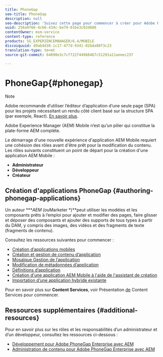 ```yaml
---
title: PhoneGap
seo-title: PhoneGap
description: null
seo-description: 'Suivez cette page pour commencer à créer pour Adobe PhoneGap Enterprise dans AEM.  '
uuid: 256a9f66-4c66-434c-be79-01be3c02d688
contentOwner: msm-service
content-type: reference
products: SG_EXPERIENCEMANAGER/6.4/MOBILE
discoiquuid: d9ab4d38-1c17-477d-9341-02bda80f3c23
translation-type: tm+mt
source-git-commit: 64090e3c7cf722f44968467c51291a11aeeec237

---
```



# PhoneGap{#phonegap}

>[!NOTE]
>
>Adobe recommande d’utiliser l’éditeur d’application d’une seule page (SPA) pour les projets nécessitant un rendu côté client basé sur la structure SPA (par exemple, React). [En savoir plus](/help/sites-developing/spa-overview.md).

Adobe Experience Manager (AEM) Mobile n’est qu’un pilier qui constitue la plate-forme AEM complète.

Le démarrage d&#39;une nouvelle expérience d&#39;application AEM Mobile requiert une cohésion des rôles avant d&#39;être prêt pour la modification du contenu. Les rôles suivants constituent un point de départ pour la création d&#39;une application AEM Mobile :

* **Administrateur**
* **Développeur**
* **Créateur**

## Création d&#39;applications PhoneGap {#authoring-phonegap-applications}

Un auteur ****AEM (ou*Marketer *)**peut utiliser les modèles et les composants prêts à l’emploi pour ajouter et modifier des pages, faire glisser et déposer des composants et ajouter des supports de tous types à partir du DAM, y compris des images, des vidéos et des fragments de texte (fragments de contenu).

Consultez les ressources suivantes pour commencer :

* [Création d’applications mobiles](/help/mobile/phonegap-authoring-apps.md)
* [Création et gestion de contenu d’application](/help/mobile/phonegap-manage-app-content.md)
* [Mosaïque Gestion de l’application](/help/mobile/phonegap-app-details-tile.md)
* [Modification de métadonnées d’application](/help/mobile/phonegap-editmetadata.md)
* [Définitions d’application](/help/mobile/phonegap-app-definitions.md)
* [Création d&#39;une application AEM Mobile à l&#39;aide de l&#39;assistant de création](/help/mobile/phonegap-create-new-app.md)
* [Importation d’une application hybride existante](/help/mobile/phonegap-adding-content-to-imported-app.md)

Pour en savoir plus sur **Content Services**, voir Présentation [de](/help/mobile/develop-content-as-a-service.md) Content Services pour commencer.

## Ressources supplémentaires {#additional-resources}

Pour en savoir plus sur les rôles et les responsabilités d’un administrateur et d’un développeur, consultez les ressources ci-dessous :

* [Développement pour Adobe PhoneGap Enterprise avec AEM](/help/mobile/developing-in-phonegap.md)
* [Administration de contenu pour Adobe PhoneGap Enterprise avec AEM](/help/mobile/administer-phonegap.md)

